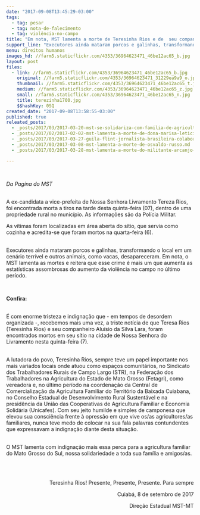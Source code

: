 ```yaml
---
date: "2017-09-08T13:45:29-03:00"
tags:
  - tag: pesar
  - tag: nota-de-falecimento
  - tag: violência-no-campo
title: "Em nota, MST lamenta a morte de Teresinha Rios e de  seu companheiro Aluísio da Silva Lara"
support_line: "​Executores ainda mataram porcos e galinhas, transformando o local em um cenário terrível e outros animais, como vacas, desapareceram. "
menu: direitos humanos
images_hd: //farm5.staticflickr.com/4353/36964623471_46be12ac65_b.jpg
layout: post
files:
  - link: //farm5.staticflickr.com/4353/36964623471_46be12ac65_b.jpg
    original: //farm5.staticflickr.com/4353/36964623471_31229ea9a9_o.jpg
    thumbnail: //farm5.staticflickr.com/4353/36964623471_46be12ac65_t.jpg
    medium: //farm5.staticflickr.com/4353/36964623471_46be12ac65_z.jpg
    small: //farm5.staticflickr.com/4353/36964623471_46be12ac65_n.jpg
    title: terezinha1700.jpg
    $$hashKey: 0SQ
created_date: "2017-09-08T13:58:55-03:00"
published: true
releated_posts:
  - _posts/2017/03/2017-03-20-mst-se-solidariza-com-familia-de-agricultor-assassinado-no-para.md
  - _posts/2017/02/2017-02-02-mst-lamenta-a-morte-de-dona-marisa-leticia.md
  - _posts/2017/03/2017-03-27-guila-flint-jornalista-brasileira-colaboradora-de-opera-mundi-em-israel-morre-aos-62-anos.md
  - _posts/2017/03/2017-03-08-mst-lamenta-a-morte-de-osvaldo-russo.md
  - _posts/2017/03/2017-03-28-mst-lamenta-a-morte-do-militante-arcanjo-neto.md

---
```

<p>&nbsp;</p>

<p><em>Da Pagina do MST&nbsp;</em></p>

<p><br />
A ex-candidata a vice-prefeita de Nossa Senhora Livramento Tereza Rios, foi encontrada morta a tiros na tarde desta quinta-feira (07), dentro de uma propriedade rural no munic&iacute;pio. As informa&ccedil;&otilde;es s&atilde;o da Pol&iacute;cia Militar.</p>

<p>As v&iacute;timas foram localizadas em &aacute;rea aberta do s&iacute;tio, que servia como cozinha e acredita-se que foram mortos na quarta-feira (6).</p>

<p><br />
Executores ainda mataram porcos e galinhas, transformando o local em um cen&aacute;rio terr&iacute;vel e outros animais, como vacas, desapareceram. Em nota, o MST lamenta as mortes e reitera que esse crime &eacute; mais um que aumenta as estat&iacute;sticas assombrosas do&nbsp;aumento da viol&ecirc;ncia no campo no &uacute;ltimo per&iacute;odo.&nbsp;</p>

<p>&nbsp;</p>

<p><strong>Confira:&nbsp;</strong></p>

<p><br />
&Eacute; com enorme tristeza e indigna&ccedil;&atilde;o que - em tempos de desordem organizada -, recebemos mais uma vez, a triste not&iacute;cia de que Teresa Rios (Teresinha Rios) e seu companheiro Alu&iacute;sio da Silva Lara, foram encontrados mortos em seu s&iacute;tio na cidade de Nossa Senhora do Livramento nesta quinta-feira (7).</p>

<p><br />
A lutadora do povo, Teresinha Rios, sempre teve um papel importante nos mais variados locais onde atuou como espa&ccedil;os comunit&aacute;rios, no&nbsp;Sindicato dos Trabalhadores Rurais de Campo Largo<span style="font-weight: bold; font-family: arial, sans-serif; font-size: small;"><font color="#545454">&nbsp;</font></span>(STR), na&nbsp;Federa&ccedil;&atilde;o dos Trabalhadores na Agricultura do Estado de Mato Grosso (Fetagri), como vereadora e, no &uacute;ltimo per&iacute;odo na coordena&ccedil;&atilde;o da Central de Comercializa&ccedil;&atilde;o da Agricultura Familiar do Territ&oacute;rio da Baixada Cuiabana, no Conselho Estadual de Desenvolvimento Rural Sustent&aacute;vel e na presid&ecirc;ncia da Uni&atilde;o das Cooperativas de Agricultura Familiar e Economia Solid&aacute;ria&nbsp;(Unicafes). Com seu jeito humilde e simples de camponesa que elevou sua consci&ecirc;ncia frente &agrave; opress&atilde;o em que vive os/as agricultores/as familiares, nunca teve medo de colocar na sua fala&nbsp;palavras contundentes que expressavam a indigna&ccedil;&atilde;o diante desta situa&ccedil;&atilde;o.</p>

<p><br />
O MST lamenta com indigna&ccedil;&atilde;o mais essa&nbsp;perca para a agricultura familiar do Mato Grosso do Sul, nossa&nbsp;solidariedade a toda sua fam&iacute;lia e amigos/as.</p>

<p style="text-align: right;">&nbsp;</p>

<p style="text-align: right;"><br />
Teresinha Rios! Presente, Presente, Presente. Para sempre</p>

<p style="text-align: right;">Cuiab&aacute;, 8 de setembro de 2017</p>

<p style="text-align: right;">Dire&ccedil;&atilde;o Estadual MST-MT</p>

<p style="text-align: right;">&nbsp;&nbsp; &nbsp; &nbsp; &nbsp;&nbsp; &nbsp; &nbsp; &nbsp; &nbsp; &nbsp; &nbsp; &nbsp; &nbsp; &nbsp;</p>
